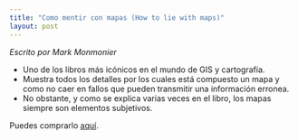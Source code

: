 ```yaml
---
title: "Como mentir con mapas (How to lie with maps)"
layout: post
---
```


*Escrito por  Mark Monmonier* 
* Uno de los libros más icónicos en el mundo de GIS y cartografía. 
* Muestra todos los detalles por los cuales está compuesto un mapa y como no caer en fallos que pueden transmitir una información erronea. 
* No obstante, y como se explica varias veces en el libro, los mapas siempre son elementos subjetivos.

Puedes comprarlo [aquí](https://www.fruugo.es/como-mentir-con-maps-third-edition/p-51640078-103952091?language=es&ac=croud&gclid=CjwKCAjwy7CKBhBMEiwA0Eb7ao-iZ_T7lIfMiiV5K-tHVukKuBEaDFz3CgbT7C_jw--9gPbfhRnN1BoCgwIQAvD_BwE). 
